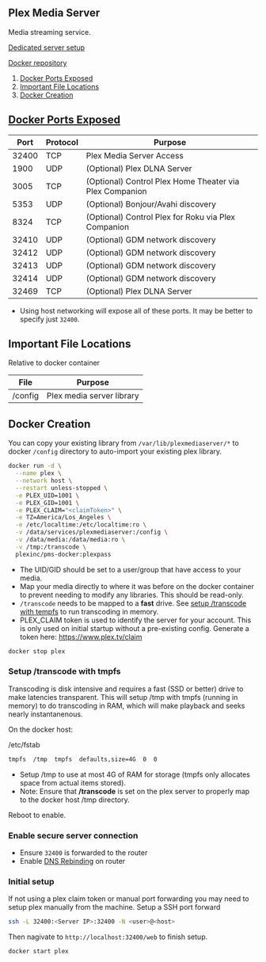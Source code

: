 Plex Media Server
-----------------
Media streaming service.

[Dedicated server setup](plex-dedicated.md)

[Docker repository][1]

1. [Docker Ports Exposed](#docker-ports-exposed)
2. [Important File Locations](#important-file-locations)
3. [Docker Creation](#docker-creation)

[Docker Ports Exposed][2]
-------------------------

| Port  | Protocol | Purpose                                                 |
|-------|----------|---------------------------------------------------------|
| 32400 | TCP      | Plex Media Server Access                                |
| 1900  | UDP      | (Optional) Plex DLNA Server                             |
| 3005  | TCP      | (Optional) Control Plex Home Theater via Plex Companion |
| 5353  | UDP      | (Optional) Bonjour/Avahi discovery                      |
| 8324  | TCP      | (Optional) Control Plex for Roku via Plex Companion     |
| 32410 | UDP      | (Optional) GDM network discovery                        |
| 32412 | UDP      | (Optional)  GDM network discovery                       |
| 32413 | UDP      | (Optional) GDM network discovery                        |
| 32414 | UDP      | (Optional) GDM network discovery                        |
| 32469 | TCP      | (Optional) Plex DLNA Server                             |
 * Using host networking will expose all of these ports. It may be better to
   specify just `32400`.

Important File Locations
------------------------
Relative to docker container

| File    | Purpose                   |
|---------|---------------------------|
| /config | Plex media server library |

Docker Creation
---------------
You can copy your existing library from `/var/lib/plexmediaserver/*` to docker
`/config` directory to auto-import your existing plex library.

```bash
docker run -d \
  --name plex \
  --network host \
  --restart unless-stopped \
  -e PLEX_UID=1001 \
  -e PLEX_GID=1001 \
  -e PLEX_CLAIM="<claimToken>" \
  -e TZ=America/Los_Angeles \
  -e /etc/localtime:/etc/localtime:ro \
  -v /data/services/plexmediaserver:/config \
  -v /data/media:/data/media:ro \
  -v /tmp:/transcode \
  plexinc/pms-docker:plexpass
```
 * The UID/GID should be set to a user/group that have access to your media.
 * Map your media directly to where it was before on the docker container to
   prevent needing to modify any libraries. This should be read-only.
 * `/transcode` needs to be mapped to a **fast** drive. See
   [setup /transcode with tempfs](#setup-transcode-with-tempfs) to run
   transcoding in memory.
 * PLEX_CLAIM token is used to identify the server for your account. This is
   only used on initial startup without a pre-existing config. Generate a token
   here: https://www.plex.tv/claim

```bash
docker stop plex
```

### Setup /transcode with tmpfs
Transcoding is disk intensive and requires a fast (SSD or better) drive to make
latencies transparent. This will setup /tmp with tmpfs (running in memory) to
do transcoding in RAM, which will make playback and seeks nearly instantanenous.

On the docker host:

/etc/fstab
```bash
tmpfs  /tmp  tmpfs  defaults,size=4G  0  0
```
 * Setup /tmp to use at most 4G of RAM for storage (tmpfs only allocates space
   from actual items stored).
 * Note: Ensure that **/transcode** is set on the plex server to properly map to
   the docker host /tmp directory.

Reboot to enable.

### Enable secure server connection

 * Ensure `32400` is forwarded to the router
 * Enable [DNS Rebinding][3] on router

### Initial setup
If not using a plex claim token or manual port forwarding you may need to setup
plex manually from the machine. Setup a SSH port forward

```bash
ssh -L 32400:<Server IP>:32400 -N <user>@<host>
```

Then nagivate to `http://localhost:32400/web` to finish setup.


```bash
docker start plex
```

[1]: https://hub.docker.com/r/plexinc/pms-docker/
[2]: https://support.plex.tv/articles/201543147-what-network-ports-do-i-need-to-allow-through-my-firewall/
[3]: https://support.plex.tv/articles/206225077-how-to-use-secure-server-connections/
[4]: https://www.cb-net.co.uk/linux/running-plex-from-a-docker-container-on-ubuntu-16-04-lts-16-10/

